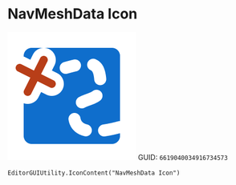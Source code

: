 # NavMeshData Icon
![](/img/NavMeshData%20Icon.png)
GUID: `6619040034916734573`
```
EditorGUIUtility.IconContent("NavMeshData Icon")
```
